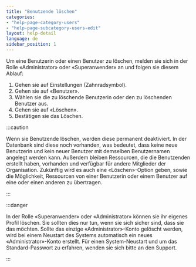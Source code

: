 ```yaml
---
title: "Benutzende löschen"
categories:
- "help-page-category-users"
- "help-page-subcategory-users-edit"
layout: help-detail
language: de
sidebar_position: 1
---
```


Um eine Benutzerin oder einen Benutzer zu löschen, melden sie sich in der Rolle &laquo;Administrator&raquo; oder &laquo;Superanwender&raquo; an und folgen sie diesem Ablauf:

1.	Gehen sie auf Einstellungen (Zahnradsymbol).
2.	Gehen sie auf &laquo;Benutzer&raquo;.
3.	Wählen sie die zu löschende Benutzerin oder den zu löschenden Benutzer aus.
4.	Gehen sie auf &laquo;Löschen&raquo;.
5.	Bestätigen sie das Löschen.

:::caution

Wenn sie Benutzende löschen, werden diese permanent deaktiviert. In der Datenbank sind diese noch vorhanden, was bedeutet, dass keine neue Benutzerin und kein neuer Benutzer mit demselben Benutzernamen angelegt werden kann. Außerdem bleiben Ressourcen, die die Benutzenden erstellt haben, vorhanden und verfügbar für andere Mitglieder der Organisation. Zukünftig wird es auch eine &laquo;Löschen&raquo;-Option geben, sowie die Möglichkeit, Ressourcen von einer Benutzerin oder einem Benutzer auf eine oder einen anderen zu übertragen.

:::

:::danger

In der Rolle &laquo;Superanwender&raquo; oder &laquo;Administrator&raquo; können sie ihr eigenes Profil löschen. Sie sollten dies nur tun, wenn sie sich sicher sind, dass sie das möchten. Sollte das einzige &laquo;Administrator&raquo;-Konto gelöscht werden, wird bei einem Neustart des Systems automatisch ein neues &laquo;Administrator&raquo;-Konto erstellt. Für einen System-Neustart und um das Standard-Passwort zu erfahren, wenden sie sich bitte an den Support.

:::
